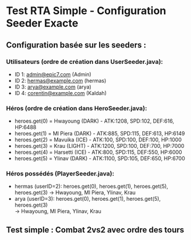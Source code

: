 # Test RTA Simple - Configuration Seeder Exacte

## Configuration basée sur les seeders :

### Utilisateurs (ordre de création dans UserSeeder.java):
- ID 1: admin@epic7.com (Admin) 
- ID 2: hermas@example.com (hermas)
- ID 3: arya@example.com (arya)
- ID 4: corentin@example.com (Kaldah)

### Héros (ordre de création dans HeroSeeder.java):
- heroes.get(0) = Hwayoung (DARK) - ATK:1208, SPD:102, DEF:616, HP:6488
- heroes.get(1) = Ml Piera (DARK) - ATK:885, SPD:115, DEF:613, HP:6149
- heroes.get(2) = Mavuika (ICE) - ATK:100, SPD:100, DEF:100, HP:1000
- heroes.get(3) = Krau (LIGHT) - ATK:1200, SPD:100, DEF:700, HP:7000
- heroes.get(4) = Harsetti (ICE) - ATK:800, SPD:115, DEF:550, HP:6000
- heroes.get(5) = Ylinav (DARK) - ATK:1100, SPD:105, DEF:650, HP:6700

### Héros possédés (PlayerSeeder.java):
- hermas (userID=2): heroes.get(0), heroes.get(1), heroes.get(5), heroes.get(3)
  → Hwayoung, Ml Piera, Ylinav, Krau
- arya (userID=3): heroes.get(0), heroes.get(1), heroes.get(5), heroes.get(3)  
  → Hwayoung, Ml Piera, Ylinav, Krau

## Test simple : Combat 2vs2 avec ordre des tours
